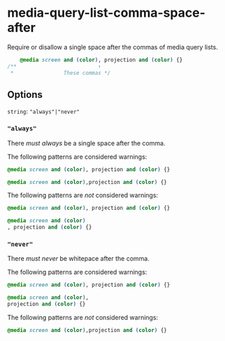 # media-query-list-comma-space-after

Require or disallow a single space after the commas of media query lists.

```css
    @media screen and (color), projection and (color) {}
/**                          ↑  
 *                These commas */
```

## Options

`string`: `"always"|"never"`

### `"always"`

There *must always* be a single space after the comma.

The following patterns are considered warnings:

```css
@media screen and (color), projection and (color) {}
```

```css
@media screen and (color),projection and (color) {}
```

The following patterns are *not* considered warnings:

```css
@media screen and (color), projection and (color) {}
```

```css
@media screen and (color)
, projection and (color) {}
```

### `"never"`

There *must never* be whitepace after the comma.

The following patterns are considered warnings:

```css
@media screen and (color), projection and (color) {}
```

```css
@media screen and (color),
projection and (color) {}
```

The following patterns are *not* considered warnings:

```css
@media screen and (color),projection and (color) {}
```
